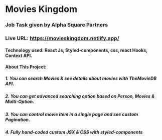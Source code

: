 # Movies Kingdom
### Job Task given by Alpha Square Partners

### Live URL: https://movieskingdom.netlify.app/

#### Technology used: React Js, Styled-components, css, react Hooks, Context API.


#### About This Project:

##### 1. You can search Movies & see details about movies with TheMovieDB API.
##### 2. You can get advanced searching option based on Person, Movies & Multi-Option.
##### 3. You can control movie item in a single page and see custom Pagination.
##### 4. Fully hand-coded custom JSX & CSS with styled-components

